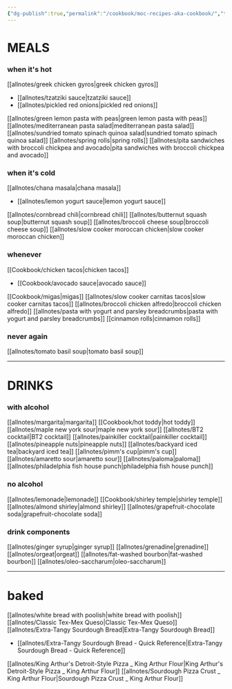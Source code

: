 ```yaml
---
{"dg-publish":true,"permalink":"/cookbook/moc-recipes-aka-cookbook/","title":"Home","tags":["gardenEntry"]}
---
```



# MEALS

### when it's hot
[[allnotes/greek chicken gyros\|greek chicken gyros]]
 - [[allnotes/tzatziki sauce\|tzatziki sauce]]
 - [[allnotes/pickled red onions\|pickled red onions]]

[[allnotes/green lemon pasta with peas\|green lemon pasta with peas]]
[[allnotes/mediterranean pasta salad\|mediterranean pasta salad]]
[[allnotes/sundried tomato spinach quinoa salad\|sundried tomato spinach quinoa salad]]
[[allnotes/spring rolls\|spring rolls]]
[[allnotes/pita sandwiches with broccoli chickpea and avocado\|pita sandwiches with broccoli chickpea and avocado]]

### when it's cold
[[allnotes/chana masala\|chana masala]]
 - [[allnotes/lemon yogurt sauce\|lemon yogurt sauce]]

[[allnotes/cornbread chili\|cornbread chili]]
[[allnotes/butternut squash soup\|butternut squash soup]]
[[allnotes/broccoli cheese soup\|broccoli cheese soup]]
[[allnotes/slow cooker moroccan chicken\|slow cooker moroccan chicken]]


### whenever
[[Cookbook/chicken tacos\|chicken tacos]]
 - [[Cookbook/avocado sauce\|avocado sauce]]

[[Cookbook/migas\|migas]]
[[allnotes/slow cooker carnitas tacos\|slow cooker carnitas tacos]]
[[allnotes/broccoli chicken alfredo\|broccoli chicken alfredo]]
[[allnotes/pasta with yogurt and parsley breadcrumbs\|pasta with yogurt and parsley breadcrumbs]]
[[cinnamon rolls\|cinnamon rolls]]

### never again
[[allnotes/tomato basil soup\|tomato basil soup]]


---


# DRINKS
### with alcohol
[[allnotes/margarita\|margarita]]
[[Cookbook/hot toddy\|hot toddy]]
[[allnotes/maple new york sour\|maple new york sour]]
[[allnotes/BT2 cocktail\|BT2 cocktail]]
[[allnotes/painkiller cocktail\|painkiller cocktail]]
[[allnotes/pineapple nuts\|pineapple nuts]]
[[allnotes/backyard iced tea\|backyard iced tea]]
[[allnotes/pimm's cup\|pimm's cup]]
[[allnotes/amaretto sour\|amaretto sour]]
[[allnotes/paloma\|paloma]]
[[allnotes/philadelphia fish house punch\|philadelphia fish house punch]]


### no alcohol
[[allnotes/lemonade\|lemonade]]
[[Cookbook/shirley temple\|shirley temple]]
[[allnotes/almond shirley\|almond shirley]]
[[allnotes/grapefruit-chocolate soda\|grapefruit-chocolate soda]]

### drink components
[[allnotes/ginger syrup\|ginger syrup]]
[[allnotes/grenadine\|grenadine]]
[[allnotes/orgeat\|orgeat]]
[[allnotes/fat-washed bourbon\|fat-washed bourbon]]
[[allnotes/oleo-saccharum\|oleo-saccharum]]



---





# baked

[[allnotes/white bread with poolish\|white bread with poolish]]
[[allnotes/Classic Tex-Mex Queso\|Classic Tex-Mex Queso]]
[[allnotes/Extra-Tangy Sourdough Bread\|Extra-Tangy Sourdough Bread]]
 - [[allnotes/Extra-Tangy Sourdough Bread - Quick Reference\|Extra-Tangy Sourdough Bread - Quick Reference]]

[[allnotes/King Arthur's Detroit-Style Pizza _ King Arthur Flour\|King Arthur's Detroit-Style Pizza _ King Arthur Flour]]
[[allnotes/Sourdough Pizza Crust _ King Arthur Flour\|Sourdough Pizza Crust _ King Arthur Flour]]


 
 